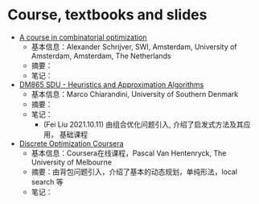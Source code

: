 # Course, textbooks and slides

+ [A course in combinatorial optimization](!https://homepages.cwi.nl/~lex/files/dict.pdf)
  + 基本信息：Alexander Schrijver, SWI, Amsterdam, University of Amsterdam, Amsterdam, The Netherlands
  + 摘要：
  + 笔记：
+ [DM865 SDU - Heuristics and Approximation Algorithms](!https://imada.sdu.dk/~marco/Teaching/AY2019-2020/DM865/)
  + 基本信息：Marco Chiarandini, University of Southern Denmark 
  + 摘要：
  + 笔记：
    + (Fei Liu 2021.10.11) 由组合优化问题引入, 介绍了启发式方法及其应用， 基础课程
+ [Discrete Optimization Coursera](!https://www.coursera.org/learn/discrete-optimization)
  + 基本信息：Coursera在线课程，Pascal Van Hentenryck, The University of Melbourne
  + 摘要：由背包问题引入，介绍了基本的动态规划，单纯形法，local search 等
  + 笔记：

